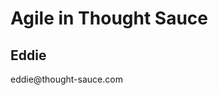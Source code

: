 Agile in Thought Sauce
======================

Eddie
-----

<div class="center">
	eddie@thought-sauce.com
</div>